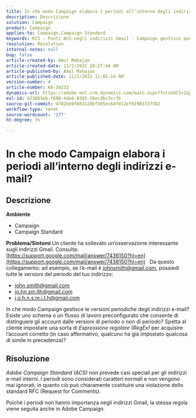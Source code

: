```yaml
---
title: In che modo Campaign elabora i periodi all’interno degli indirizzi e-mail?
description: Descrizione
solution: Campaign
product: Campaign
applies-to: Campaign,Campaign Standard
keywords: KCS - Punti ACS negli indirizzi Gmail - Campaign gestisce questo problema?
resolution: Resolution
internal-notes: null
bug: false
article-created-by: Amol Mahajan
article-created-date: 11/2/2022 10:27:44 AM
article-published-by: Amol Mahajan
article-published-date: 11/2/2022 11:02:14 AM
version-number: 4
article-number: KA-16232
dynamics-url: https://adobe-ent.crm.dynamics.com/main.aspx?forceUCI=1&pagetype=entityrecord&etn=knowledgearticle&id=74c5a6f6-985a-ed11-9561-6045bd006a22
exl-id: 423063eb-f696-4de6-8385-16ecdbc5ccfb
source-git-commit: 4702b69f883128bf305ec64f012ef01903f3f582
workflow-type: tm+mt
source-wordcount: '177'
ht-degree: 3%

---
```


# In che modo Campaign elabora i periodi all’interno degli indirizzi e-mail?

## Descrizione

<b>Ambiente</b>
- Campaign
- Campaign Standard



<b>Problema/Sintomi</b>
Un cliente ha sollevato un’osservazione interessante sugli indirizzi Gmail. Consulta: [https://support.google.com/mail/answer/7436150?hl=en](https://support.google.com/mail/answer/7436150?hl=en)
 
Da questo collegamento: ad esempio, se l’e-mail è [johnsmith@gmail.com](mailto:johnsmith@gmail.com), possiedi tutte le versioni del periodo del tuo indirizzo:

- [john.smith@gmail.com](mailto:john.smith@gmail.com)
- [jo.hn.sm.ith@gmail.com](mailto:jo.hn.sm.ith@gmail.com)
- [j.o.h.n.s.m.i.t.h@gmail.com](mailto:j.o.h.n.s.m.i.t.h@gmail.com)


In che modo Campaign gestisce le versioni periodiche degli indirizzi e-mail? Esiste uno schema o un flusso di lavoro preconfigurato che consente di distinguere gli account dalle versioni di periodo o non di periodo? Spetta al cliente impostare una sorta di *Espressione regolare (RegEx)* per acquisire l’account corretto (in caso affermativo, qualcuno ha già impostato qualcosa di simile in precedenza)?


## Risoluzione


*Adobe Campaign Standard (ACS)* non prevede casi speciali per gli indirizzi e-mail interni. I periodi sono considerati caratteri normali e non vengono mai ignorati, in quanto ciò può chiaramente costituire una violazione dello standard RFC (Request for Comments).

Poiché i periodi non hanno importanza negli indirizzi Gmail, la stessa regola viene seguita anche in Adobe Campaign.
